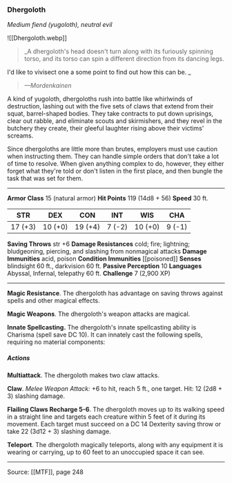 ### Dhergoloth
_Medium fiend (yugoloth), neutral evil_

![[Dhergoloth.webp]]

> _A dhergoloth's head doesn't turn along with its furiously spinning torso, and its torso can spin a different direction from its dancing legs.

I'd like to vivisect one a some point to find out how this can be.
_
> _—Mordenkainen_

A kind of yugoloth, dhergoloths rush into battle like whirlwinds of destruction, lashing out with the five sets of claws that extend from their squat, barrel-shaped bodies. They take contracts to put down uprisings, clear out rabble, and eliminate scouts and skirmishers, and they revel in the butchery they create, their gleeful laughter rising above their victims' screams.

Since dhergoloths are little more than brutes, employers must use caution when instructing them. They can handle simple orders that don't take a lot of time to resolve. When given anything complex to do, however, they either forget what they're told or don't listen in the first place, and then bungle the task that was set for them.



---

**Armor Class** 15 (natural armor)
**Hit Points** 119 (14d8 + 56)
**Speed** 30 ft.

| STR     | DEX     | CON     | INT     | WIS     | CHA     |
|---------|---------|---------|---------|---------|---------|
| 17 (+3) | 10 (+0) | 19 (+4) | 7 (-2) | 10 (+0) | 9 (-1) |

**Saving Throws** str +6
**Damage Resistances** cold; fire; lightning; bludgeoning, piercing, and slashing from nonmagical attacks
**Damage Immunities** acid, poison
**Condition Immunities** [[poisoned]]
**Senses** blindsight 60 ft., darkvision 60 ft.
**Passive Perception** 10
**Languages** Abyssal, Infernal, telepathy 60 ft.
**Challenge** 7 (2,900 XP)

---

**Magic Resistance**. The dhergoloth has advantage on saving throws against spells and other magical effects.

**Magic Weapons**. The dhergoloth's weapon attacks are magical.

**Innate Spellcasting.** The dhergoloth's innate spellcasting ability is Charisma (spell save DC 10). It can innately cast the following spells, requiring no material components:

##### Actions
**Multiattack**. The dhergoloth makes two claw attacks.

**Claw**. _Melee Weapon Attack:_ +6 to hit, reach 5 ft., one target. Hit: 12 (2d8 + 3) slashing damage.

**Flailing Claws Recharge 5-6**. The dhergoloth moves up to its walking speed in a straight line and targets each creature within 5 feet of it during its movement. Each target must succeed on a DC 14 Dexterity saving throw or take 22 (3d12 + 3) slashing damage.

**Teleport**. The dhergoloth magically teleports, along with any equipment it is wearing or carrying, up to 60 feet to an unoccupied space it can see.


---

Source: [[MTF]], page 248